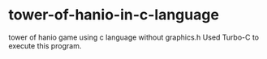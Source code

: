 # tower-of-hanio-in-c-language
tower of hanio game using c language without graphics.h
Used Turbo-C to execute this program.
